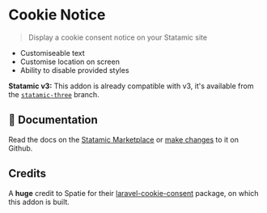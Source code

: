 # Cookie Notice
> Display a cookie consent notice on your Statamic site

* Customiseable text
* Customise location on screen
* Ability to disable provided styles

**Statamic v3:** This addon is already compatible with v3, it's available from the [`statamic-three`](https://github.com/damcclean/statamic-cookie-notice/tree/statamic-three) branch.

## 📄 Documentation
Read the docs on the [Statamic Marketplace](https://statamic.com/marketplace/addons/cookie-notice/docs) or [make changes](https://github.com/doublethreedigital/cookie-notice/blob/master/DOCUMENTATION.md) to it on Github.

## Credits

A **huge** credit to Spatie for their [laravel-cookie-consent](https://github.com/spatie/laravel-cookie-consent) package, on which this addon is built.
